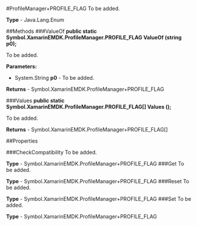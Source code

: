 #ProfileManager+PROFILE_FLAG
To be added.

**Type** - Java.Lang.Enum

##Methods
###ValueOf
**public static Symbol.XamarinEMDK.ProfileManager.PROFILE_FLAG ValueOf (string p0);**

To be added.

**Parameters:** 

* System.String **p0** - To be added.

**Returns** - Symbol.XamarinEMDK.ProfileManager+PROFILE_FLAG

###Values
**public static Symbol.XamarinEMDK.ProfileManager.PROFILE_FLAG[] Values ();**

To be added.


**Returns** - Symbol.XamarinEMDK.ProfileManager+PROFILE_FLAG[]

##Properties

###CheckCompatibility
To be added.

**Type** - Symbol.XamarinEMDK.ProfileManager+PROFILE_FLAG
###Get
To be added.

**Type** - Symbol.XamarinEMDK.ProfileManager+PROFILE_FLAG
###Reset
To be added.

**Type** - Symbol.XamarinEMDK.ProfileManager+PROFILE_FLAG
###Set
To be added.

**Type** - Symbol.XamarinEMDK.ProfileManager+PROFILE_FLAG


